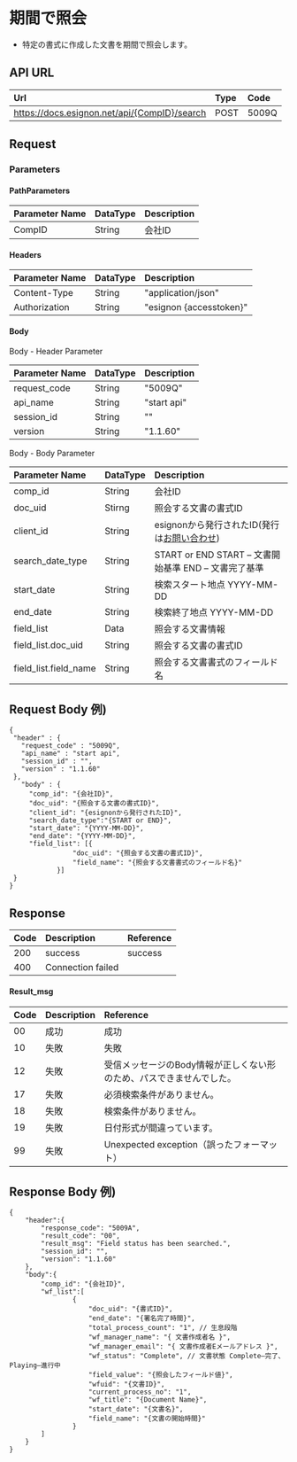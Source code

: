 # 期間で照会

* 特定の書式に作成した文書を期間で照会します。

## API URL

| Url | Type | **Code** |
| :--- | :--- | :--- |
| https://docs.esignon.net/api/{CompID}/search | POST | 5009Q |

## Request

### Parameters

#### PathParameters

| **Parameter Name** | DataType | **Description** |
| :--- | :--- | :--- |
| CompID | String | 会社ID |

####  Headers

| **Parameter Name**                         | DataType | **Description** |
| :--- | :--- | :--- |
| Content-Type | String | "application/json" |
| Authorization | String | "esignon {accesstoken}" |

####   Body 

  Body - Header Parameter

| **Parameter Name**                         | DataType | **Description** |
| :--- | :--- | :--- |
| request\_code | String | "5009Q" |
| api\_name | String | "start api" |
| session\_id | String | "" |
| version | String | "1.1.60" |

  Body - Body Parameter

| **Parameter Name** | DataType | **Description** |
| :--- | :--- | :--- |
| comp\_id | String | 会社ID |
| doc\_uid | Stirng | 照会する文書の書式ID |
| client\_id | String |  esignonから発行されたID\(発行は[お問い合わせ](https://esignon.net/jp/customer/)\) |
| search\_date\_type | String | START or END START – 文書開始基準 END – 文書完了基準 |
| start\_date | String | 検索スタート地点 YYYY-MM-DD |
| end\_date | String | 検索終了地点 YYYY-MM-DD |
| field\_list | Data | 照会する文書情報 |
| field\_list.doc\_uid | String | 照会する文書の書式ID |
| field\_list.field\_name | String | 照会する文書書式のフィールド名 |

## Request Body 例\)

```text
{
 "header" : {
   "request_code" : "5009Q",
   "api_name" : "start api",
   "session_id" : "",
   "version" : "1.1.60"
 },
   "body" : {
     "comp_id": "{会社ID}",
     "doc_uid": "{照会する文書の書式ID}",
     "client_id": "{esignonから発行されたID}",
     "search_date_type":"{START or END}",
     "start_date": "{YYYY-MM-DD}",
     "end_date": "{YYYY-MM-DD}",
     "field_list": [{
  				"doc_uid": "{照会する文書の書式ID}",
  				"field_name": "{照会する文書書式のフィールド名}"
  			}]
 }
}
```

## Response

| Code | **Description** | **Reference** |
| :--- | :--- | :--- |
| 200 | success | success |
| 400 | Connection failed |  |

#### Result\_msg

| Code | **Description** | **Reference** |
| :--- | :--- | :--- |
| 00 | 成功 | 成功 |
| 10 | 失敗 | 失敗 |
| 12 | 失敗 | 受信メッセージのBody情報が正しくない形のため、パスできませんでした。 |
| 17 | 失敗 | 必須検索条件がありません。 |
| 18 | 失敗 | 検索条件がありません。 |
| 19 | 失敗 | 日付形式が間違っています。 |
| 99 | 失敗 | Unexpected exception（誤ったフォーマット） |

## Response Body 例\)

```text
{
	"header":{
		"response_code": "5009A",
		"result_code": "00",
		"result_msg": "Field status has been searched.",
		"session_id": "",
		"version": "1.1.60"
	},
	"body":{
		"comp_id": "{会社ID}",
		"wf_list":[
				{
					"doc_uid": "{書式ID}",
					"end_date": "{署名完了時間}",
					"total_process_count": "1", // 生息段階
					"wf_manager_name": "{ 文書作成者名 }",
					"wf_manager_email": "{ 文書作成者Eメールアドレス }",
					"wf_status": "Complete", // 文書状態 Complete–完了、Playing–進行中
					"field_value": "{照会したフィールド値}",
					"wfuid": "{文書ID}",
					"current_process_no": "1",
					"wf_title": "{Document Name}",
					"start_date": "{文書名}",
					"field_name": "{文書の開始時間}"
				}
		]
	}
}
```

